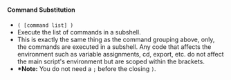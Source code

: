 

#### Command Substitution

- `( [command list] )`
- Execute the list of commands in a subshell.
- This is exactly the same thing as the command grouping above, only, the commands are executed in a subshell. Any code that affects the environment such as variable assignments, cd, export, etc. do not affect the main script's environment but are scoped within the brackets.
- **\*Note:** You do not need a `;` before the closing `)`.
